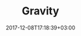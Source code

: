 ---
layout: single-ru
title: "Gravity"
date: 2017-12-08T17:18:39+03:00
tag: "type2"
info:
    one: "Аудит протокола консенсуса Delegated Proof of Importance на риски информационной безопасности."
    two: ""
    img: "/images/content/gravity-min.jpg"
about:
    title: "О проекте"
    text: "Компания Gravity является разработчиком протокола консенсуса Delegated Proof of Importance, сочетающего в себе подходы протоколов Delegated Proof of Stake и  Proof of Importance. Данный протокол основан на измененном ядре Graphene и учитывает дополнительно к доли владения узла его транзакционную активность в сети. Таким образом, эмиссия в сети зависит от роста экономики, функционирующей в сети, а пользователи сети вознаграждаются исходя из степени их активности. Также протокол позволяет всем участникам сети делегировать право валидировать блоки ограниченному кругу участников.
"
    year: ""
    client: ""
    industry: ""
goal:
    title: "Задачи QBT"
    text: "QIWI Blockchain Technologies осуществила аудит «Gravity: Delegated Proof of Importance Protocol» на риски информационной безопасности. Специалисты QBT сделали анализ на атаки, связанные с повышением влияния за счёт искусственной активности в рамках сети, в том числе в целях реализации атак 51% и DDoS. Также был произведен подбор оптимальных параметров модели протокола для снижения данных рисков.
"
    blocks: []

---